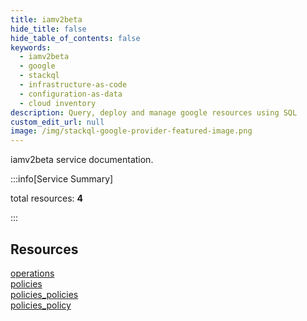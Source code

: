 ```yaml
---
title: iamv2beta
hide_title: false
hide_table_of_contents: false
keywords:
  - iamv2beta
  - google
  - stackql
  - infrastructure-as-code
  - configuration-as-data
  - cloud inventory
description: Query, deploy and manage google resources using SQL
custom_edit_url: null
image: /img/stackql-google-provider-featured-image.png
---
```


iamv2beta service documentation.

:::info[Service Summary]

total resources: __4__  

:::

## Resources
<div class="row">
<div class="providerDocColumn">
<a href="/iamv2beta/operations/">operations</a><br />
<a href="/iamv2beta/policies/">policies</a>
</div>
<div class="providerDocColumn">
<a href="/iamv2beta/policies_policies/">policies_policies</a><br />
<a href="/iamv2beta/policies_policy/">policies_policy</a>
</div>
</div>